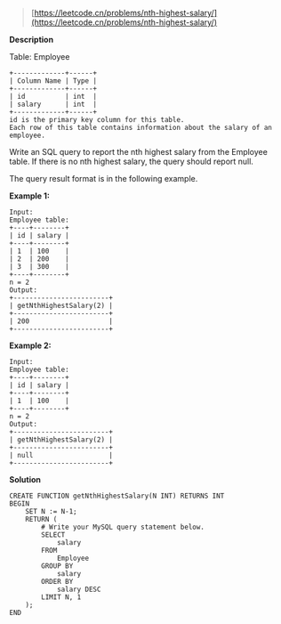> [https://leetcode.cn/problems/nth-highest-salary/](https://leetcode.cn/problems/nth-highest-salary/)

**Description**

Table: Employee

```text
+-------------+------+
| Column Name | Type |
+-------------+------+
| id          | int  |
| salary      | int  |
+-------------+------+
id is the primary key column for this table.
Each row of this table contains information about the salary of an employee.
```

Write an SQL query to report the nth highest salary from the Employee table. If there is no nth highest salary, the query should report null.

The query result format is in the following example.

**Example 1:**
```text
Input: 
Employee table:
+----+--------+
| id | salary |
+----+--------+
| 1  | 100    |
| 2  | 200    |
| 3  | 300    |
+----+--------+
n = 2
Output: 
+------------------------+
| getNthHighestSalary(2) |
+------------------------+
| 200                    |
+------------------------+
```
**Example 2:**
```text
Input: 
Employee table:
+----+--------+
| id | salary |
+----+--------+
| 1  | 100    |
+----+--------+
n = 2
Output: 
+------------------------+
| getNthHighestSalary(2) |
+------------------------+
| null                   |
+------------------------+
```

**Solution**
```mysql
CREATE FUNCTION getNthHighestSalary(N INT) RETURNS INT
BEGIN
    SET N := N-1;
    RETURN (
        # Write your MySQL query statement below.
        SELECT
            salary
        FROM
            Employee
        GROUP BY
            salary
        ORDER BY
            salary DESC
        LIMIT N, 1
    );
END
```